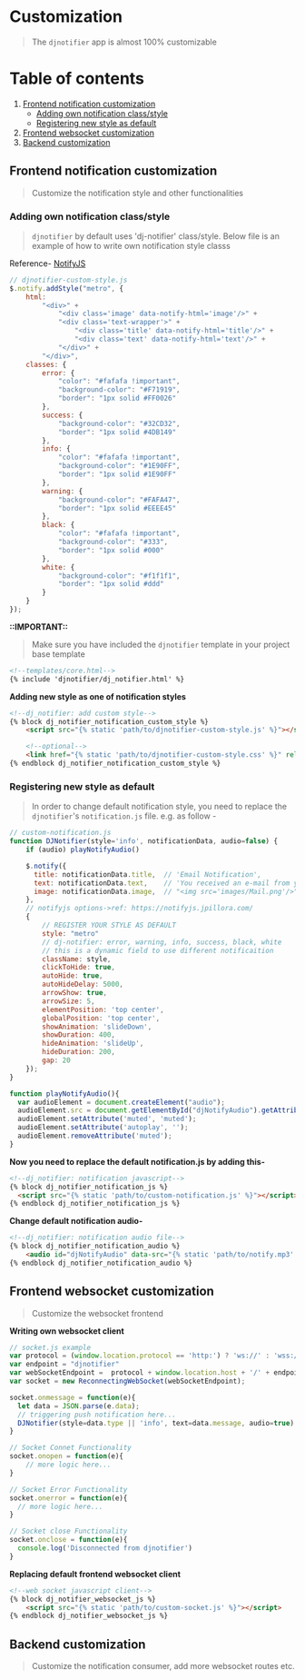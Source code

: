 # Customization
> The `djnotifier` app is almost 100% customizable


# Table of contents
1. [Frontend notification customization](#customize-notification-frontend)
    - [Adding own notification class/style](#adding-own-notification-classstyle)
    - [Registering new style as default](#registering-new-style-as-default)
2. [Frontend websocket customization](#frontend-websocket-customization)
3. [Backend customization](#backend-customization)

## Frontend notification customization
> Customize the notification style and other functionalities

### Adding own notification class/style
> `djnotifier` by default uses 'dj-notifier' class/style. Below file is an example of how to write own notification style classs

Reference- [NotifyJS](https://notifyjs.jpillora.com/)
```javascript
// djnotifier-custom-style.js
$.notify.addStyle("metro", {
    html:
        "<div>" +
            "<div class='image' data-notify-html='image'/>" +
            "<div class='text-wrapper'>" +
                "<div class='title' data-notify-html='title'/>" +
                "<div class='text' data-notify-html='text'/>" +
            "</div>" +
        "</div>",
    classes: {
        error: {
            "color": "#fafafa !important",
            "background-color": "#F71919",
            "border": "1px solid #FF0026"
        },
        success: {
            "background-color": "#32CD32",
            "border": "1px solid #4DB149"
        },
        info: {
            "color": "#fafafa !important",
            "background-color": "#1E90FF",
            "border": "1px solid #1E90FF"
        },
        warning: {
            "background-color": "#FAFA47",
            "border": "1px solid #EEEE45"
        },
        black: {
            "color": "#fafafa !important",
            "background-color": "#333",
            "border": "1px solid #000"
        },
        white: {
            "background-color": "#f1f1f1",
            "border": "1px solid #ddd"
        }
    }
});
```

**::IMPORTANT::**
> Make sure you have included the `djnotifier` template in your project base template
```html
<!--templates/core.html-->
{% include 'djnotifier/dj_notifier.html' %}
```

**Adding new style as one of notification styles**
```html
<!--dj_notifier: add custom style-->
{% block dj_notifier_notification_custom_style %}
    <script src="{% static 'path/to/djnotifier-custom-style.js' %}"></script>

    <!--optional-->
    <link href="{% static 'path/to/djnotifier-custom-style.css' %}" rel="stylesheet">
{% endblock dj_notifier_notification_custom_style %}
```

### Registering new style as default
> In order to change default notification style, you need to replace the `djnotifier`'s `notification.js` file. e.g. as follow - 
```javascript
// custom-notification.js
function DJNotifier(style='info', notificationData, audio=false) {
    if (audio) playNotifyAudio()

    $.notify({
      title: notificationData.title,  // 'Email Notification',
      text: notificationData.text,    // 'You received an e-mail from your boss. You should read it right now!',
      image: notificationData.image,  // "<img src='images/Mail.png'/>"
    },
    // notifyjs options->ref: https://notifyjs.jpillora.com/
    {
        // REGISTER YOUR STYLE AS DEFAULT
        style: "metro"
        // dj-notifier: error, warning, info, success, black, white
        // this is a dynamic field to use different notificaition
        className: style,
        clickToHide: true,
        autoHide: true,
        autoHideDelay: 5000,
        arrowShow: true,
        arrowSize: 5,
        elementPosition: 'top center',
        globalPosition: 'top center',
        showAnimation: 'slideDown',
        showDuration: 400,
        hideAnimation: 'slideUp',
        hideDuration: 200,
        gap: 20
    });
}

function playNotifyAudio(){
  var audioElement = document.createElement("audio");
  audioElement.src = document.getElementById("djNotifyAudio").getAttribute('data-src');
  audioElement.setAttribute('muted', 'muted');
  audioElement.setAttribute('autoplay', '');
  audioElement.removeAttribute('muted');
}
```

**Now you need to replace the default notification.js by adding this-**
```html
<!--dj_notifier: notification javascript-->
{% block dj_notifier_notification_js %}
  <script src="{% static 'path/to/custom-notification.js' %}"></script>
{% endblock dj_notifier_notification_js %}
```

**Change default notification audio-**
```html
<!--dj_notifier: notification audio file-->
{% block dj_notifier_notification_audio %}
    <audio id="djNotifyAudio" data-src="{% static 'path/to/notify.mp3' %}"></audio>
{% endblock dj_notifier_notification_audio %}
```

## Frontend websocket customization
> Customize the websocket frontend

**Writing own websocket client**
```javascript
// socket.js example
var protocol = (window.location.protocol == 'http:') ? 'ws://' : 'wss://';
var endpoint = "djnotifier"
var webSocketEndpoint =  protocol + window.location.host + '/' + endpoint + '/';
var socket = new ReconnectingWebSocket(webSocketEndpoint);

socket.onmessage = function(e){
  let data = JSON.parse(e.data);
  // triggering push notification here...
  DJNotifier(style=data.type || 'info', text=data.message, audio=true)
}

// Socket Connet Functionality
socket.onopen = function(e){
    // more logic here...
}

// Socket Error Functionality
socket.onerror = function(e){
  // more logic here...
}

// Socket close Functionality
socket.onclose = function(e){
  console.log('Disconnected from djnotifier')
}
```

**Replacing default frontend websocket client**
```html
<!--web socket javascript client-->
{% block dj_notifier_websocket_js %}
    <script src="{% static 'path/to/custom-socket.js' %}"></script>
{% endblock dj_notifier_websocket_js %}
```

## Backend customization
> Customize the notification consumer, add more websocket routes etc.
